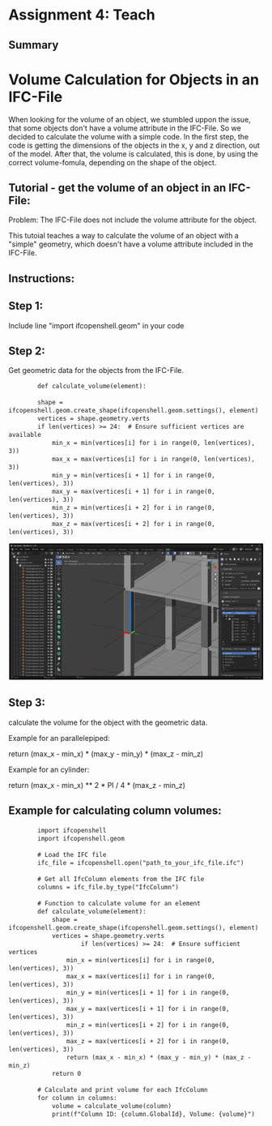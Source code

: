 # Assignment 4: Teach

## Summary
# Volume Calculation for Objects in an IFC-File

When looking for the volume of an object, we stumbled uppon the issue, that some objects don't have a volume attribute in the IFC-File. So we decided to calculate the volume with a simple code. In the first step, the code is getting the dimensions of the objects in the x, y and z direction, out of the model. After that, the volume is calculated, this is done, by using the correct volume-fomula, depending on the shape of the object. 

## Tutorial - get the volume of an object in an IFC-File:

Problem: The IFC-File does not include the volume attribute for the object.

This tutoial teaches a way to calculate the volume of an object with a "simple" geometry, which doesn't have a volume attribute included in the IFC-File.

## Instructions:

## Step 1:

Include line "import ifcopenshell.geom" in your code

## Step 2:

Get geometric data for the objects from the IFC-File.

            def calculate_volume(element):

            shape = ifcopenshell.geom.create_shape(ifcopenshell.geom.settings(), element)
            vertices = shape.geometry.verts
            if len(vertices) >= 24:  # Ensure sufficient vertices are available
                min_x = min(vertices[i] for i in range(0, len(vertices), 3))
                max_x = max(vertices[i] for i in range(0, len(vertices), 3))
                min_y = min(vertices[i + 1] for i in range(0, len(vertices), 3))
                max_y = max(vertices[i + 1] for i in range(0, len(vertices), 3))
                min_z = min(vertices[i + 2] for i in range(0, len(vertices), 3))
                max_z = max(vertices[i + 2] for i in range(0, len(vertices), 3))

![IMG 1](https://raw.githubusercontent.com/JanikRosien/BIManalyst_g_23/refs/heads/main/A4/pictures/IMG1.png)

## Step 3:

calculate the volume for the object with the geometric data.

Example for an parallelepiped:

return (max_x - min_x) * (max_y - min_y) * (max_z - min_z)

Example for an cylinder:

return (max_x - min_x) ** 2 * PI / 4 * (max_z - min_z)

## Example for calculating column volumes:
            
            import ifcopenshell
            import ifcopenshell.geom

            # Load the IFC file
            ifc_file = ifcopenshell.open("path_to_your_ifc_file.ifc")

            # Get all IfcColumn elements from the IFC file
            columns = ifc_file.by_type("IfcColumn")

            # Function to calculate volume for an element
            def calculate_volume(element):
                shape = ifcopenshell.geom.create_shape(ifcopenshell.geom.settings(), element)
                vertices = shape.geometry.verts
                        if len(vertices) >= 24:  # Ensure sufficient vertices
                    min_x = min(vertices[i] for i in range(0, len(vertices), 3))
                    max_x = max(vertices[i] for i in range(0, len(vertices), 3))
                    min_y = min(vertices[i + 1] for i in range(0, len(vertices), 3))
                    max_y = max(vertices[i + 1] for i in range(0, len(vertices), 3))
                    min_z = min(vertices[i + 2] for i in range(0, len(vertices), 3))
                    max_z = max(vertices[i + 2] for i in range(0, len(vertices), 3))
                    return (max_x - min_x) * (max_y - min_y) * (max_z - min_z)
                return 0

            # Calculate and print volume for each IfcColumn
            for column in columns:
                volume = calculate_volume(column)
                print(f"Column ID: {column.GlobalId}, Volume: {volume}")

